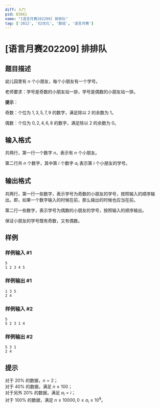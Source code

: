```yaml
---
diff: 入门
pid: B3661
name: "[语言月赛202209] 排排队"
tag: ['2022', 'O2优化', '数组', '语言月赛']
---
```

# [语言月赛202209] 排排队
## 题目描述

幼儿园里有 $n$ 个小朋友，每个小朋友有一个学号。

老师要求：学号是奇数的小朋友站一排，学号是偶数的小朋友站一排。

**提示**：

奇数：个位为 $1,3,5,7,9$ 的数字，满足除以 $2$ 的余数为 $1$。

偶数：个位为 $0,2,4,6,8$ 的数字，满足除以 $2$ 的余数为 $0$。


## 输入格式

共两行，第一行一个数字 $n$，表示有 $n$ 个小朋友。

第二行共 $n$ 个数字，其中第 $i$ 个数字 $a_i$ 表示第 $i$ 个小朋友的学号。
## 输出格式

共两行，第一行一些数字，表示学号为奇数的小朋友的学号，按照输入的顺序输出。即，如果一个数字输入的时候在前，那么输出的时候也应当在前。

第二行一些数字，表示学号为偶数的小朋友的学号，按照输入的顺序输出。

保证小朋友的学号既有奇数，又有偶数。
## 样例

### 样例输入 #1
```
5
1 2 3 4 5
```
### 样例输出 #1
```
1 3 5
2 4
```
### 样例输入 #2
```
5 
5 2 3 1 4
```
### 样例输出 #2
```
5 3 1
2 4
```
## 提示

对于 $20\%$ 的数据，$n=2$；  
对于 $40\%$ 的数据，满足 $n \le 100$；  
对于另外 $20\%$ 的数据，满足 $a_i=i$；  
对于 $100\%$ 的数据，满足 $n\le 10000,0 \le a_i \le 10^9$。

